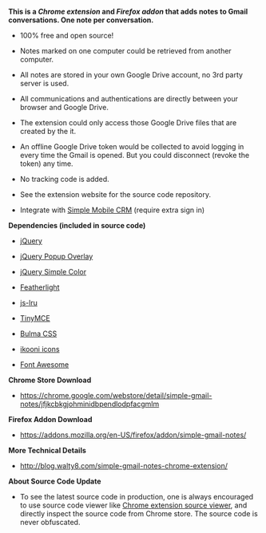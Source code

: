 **This is a _Chrome extension_ and _Firefox addon_ that adds notes to Gmail conversations. One note per conversation.**

- 100% free and open source! 

- Notes marked on one computer could be retrieved from another computer.

- All notes are stored in your own Google Drive account, no 3rd party server is used.
 
- All communications and authentications are directly between your browser and Google Drive.

- The extension could only access those Google Drive files that are created by the it. 

- An offline Google Drive token would be collected to avoid logging in every time the Gmail is opened. But you could disconnect (revoke the token) any time.

- No tracking code is added.

- See the extension website for the source code repository.

- Integrate with [Simple Mobile CRM](https://mobilecrm.io) (require extra sign in)

**Dependencies (included in source code)**

- [jQuery](https://jquery.com/)

- [jQuery Popup Overlay](https://github.com/vast-engineering/jquery-popup-overlay)

- [jQuery Simple Color](https://github.com/recurser/jquery-simple-color)

- [Featherlight](https://noelboss.github.io/featherlight/)

- [js-lru](https://github.com/rsms/js-lru)

- [TinyMCE](https://www.tiny.cloud/)

- [Bulma CSS](https://bulma.io/)

- [ikooni icons](https://www.iconfinder.com/iconsets/ikooni-outline-free-basic)

- [Font Awesome](https://fontawesome.com/)

**Chrome Store Download**

- <https://chrome.google.com/webstore/detail/simple-gmail-notes/jfjkcbkgjohminidbpendlodpfacgmlm>

**Firefox Addon Download**

- <https://addons.mozilla.org/en-US/firefox/addon/simple-gmail-notes/>


**More Technical Details**
 - <http://blog.walty8.com/simple-gmail-notes-chrome-extension/>

**About Source Code Update**

- To see the latest source code in production, one is always encouraged to use source code viewer like [Chrome extension source viewer](https://chrome.google.com/webstore/detail/chrome-extension-source-v/jifpbeccnghkjeaalbbjmodiffmgedin?hl=en), and directly inspect the source code from Chrome store. The source code is never obfuscated.

